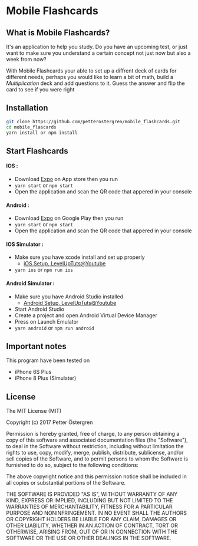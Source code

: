 # Mobile Flashcards

## What is Mobile Flashcards?

It's an application to help you study. Do you have an upcoming test, or just want to make sure you understand a certain concept not just now but also a week from now?

With Mobile Flashcards your able to set up a diffrent deck of cards for different needs, perhaps you would like to learn a bit of math, build a *Multiplication* deck and add questions to it. Guess the answer and flip the card to see if you were right


## Installation

```bash
git clone https://github.com/petterostergren/mobile_flashcards.git
cd mobile_flascards
yarn install or npm install
```

## Start Flashcards


#### IOS :
 * Download [Expo](https://itunes.apple.com/us/app/expo-client/id982107779?mt=8) on App store then you run
* `yarn start` or `npm start`
* Open the application and scan the QR code that appered in your console

#### Android :
 * Download [Expo](https://play.google.com/store/apps/details?id=host.exp.exponent&hl=no) on Google Play then you run
* `yarn start` or `npm start`
* Open the application and scan the QR code that appered in your console

#### IOS Simulator :

* Make sure you have xcode install and set up properly
	* [iOS Setup, LevelUpTuts@Youtube](https://www.youtube.com/watch?v=K0y2tc38l2s)
* `yarn ios` or `npm run ios`

#### Android Simulator :

* Make sure you have Android Studio installed
	* [Android Setup, LevelUpTuts@Youtube](https://www.youtube.com/watch?v=Q0dERWCzoi0)
* Start Android Studio
* Create a project and open Android Virtual Device Manager
* Press on Launch Emulator
* `yarn android` or `npm run android`


## Important notes

This program have been tested on

* iPhone 6S Plus
* iPhone 8 Plus (Simulater)

## License

The MIT License (MIT)

Copyright (c) 2017 Petter Östergren

Permission is hereby granted, free of charge, to any person obtaining a copy of this software and associated documentation files (the "Software"), to deal in the Software without restriction, including without limitation the rights to use, copy, modify, merge, publish, distribute, sublicense, and/or sell copies of the Software, and to permit persons to whom the Software is furnished to do so, subject to the following conditions:

The above copyright notice and this permission notice shall be included in all copies or substantial portions of the Software.

THE SOFTWARE IS PROVIDED "AS IS", WITHOUT WARRANTY OF ANY KIND, EXPRESS OR IMPLIED, INCLUDING BUT NOT LIMITED TO THE WARRANTIES OF MERCHANTABILITY, FITNESS FOR A PARTICULAR PURPOSE AND NONINFRINGEMENT. IN NO EVENT SHALL THE AUTHORS OR COPYRIGHT HOLDERS BE LIABLE FOR ANY CLAIM, DAMAGES OR OTHER LIABILITY, WHETHER IN AN ACTION OF CONTRACT, TORT OR OTHERWISE, ARISING FROM, OUT OF OR IN CONNECTION WITH THE SOFTWARE OR THE USE OR OTHER DEALINGS IN THE SOFTWARE.
